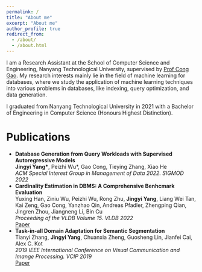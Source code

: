 ```yaml
---
permalink: /
title: "About me"
excerpt: "About me"
author_profile: true
redirect_from: 
  - /about/
  - /about.html
---
```


I am a Research Assistant at the School of Computer Science and Engineering,  Nanyang Technological University, supervised by [Prof Cong Gao](https://personal.ntu.edu.sg/gaocong/). My research interests mainly lie in the field of machine learning for databases, where we study the application of machine learning techniques into various problems in databases, like indexing, query optimization, and data generation.

I graduated from Nanyang Technological University in 2021 with a Bachelor of Engineering in Computer Science (Honours Highest Distinction).

# Publications
* **Database Generation from Query Workloads with Supervised Autoregressive Models**  
__Jingyi Yang\*__, Peizhi Wu\*, Gao Cong, Tieying Zhang, Xiao He    
*ACM Special Interest Group in Management of Data 2022. SIGMOD 2022*
* **Cardinality Estimation in DBMS: A Comprehensive Benhcmark Evaluation**  
Yuxing Han, Ziniu Wu, Peizhi Wu, Rong Zhu, __Jingyi Yang__, Liang Wei Tan, Kai Zeng, Gao Cong, Yanzhao Qin, Andreas Pfadler, Zhengping Qian, Jingren Zhou, Jiangneng Li, Bin Cu   
*Proceeding of the VLDB Volume 15. VLDB 2022*  
[Paper](https://arxiv.org/pdf/2109.05877.pdf)
* **Task-in-all Domain Adaptation for Semantic Segmentation**  
Tianyi Zhang, __Jingyi Yang__, Chuanxia Zheng, Guosheng Lin, Jianfei Cai, Alex C. Kot  
*2019 IEEE International Conference on Visual Communication and Imange Processing. VCIP 2019*  
[Paper](https://ieeexplore.ieee.org/document/8965736)
